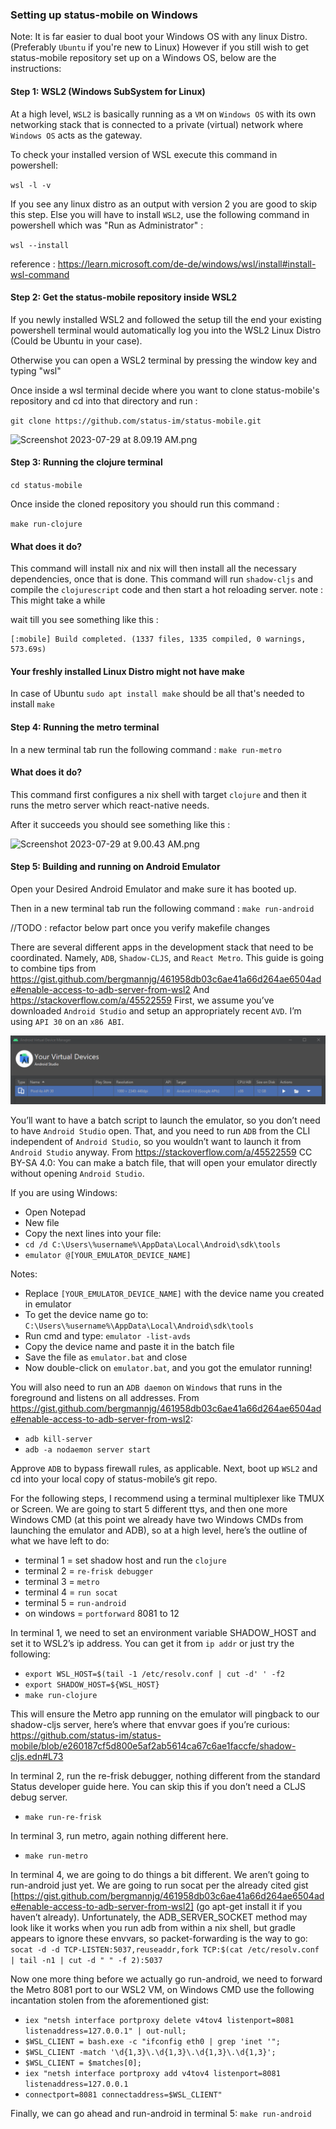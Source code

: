 ### Setting up status-mobile on Windows

Note: It is far easier to dual boot your Windows OS with any linux Distro.
(Preferably `Ubuntu` if you're new to Linux)
However if you still wish to get status-mobile repository set up on a Windows OS,
below are the instructions: 

#### Step 1: WSL2 (Windows SubSystem for Linux)
At a high level, `WSL2` is basically running as a `VM` on `Windows OS` with its own 
networking stack that is connected to a private (virtual) network where `Windows OS` 
acts as the gateway.

To check your installed version of WSL execute this command in powershell:

`wsl -l -v`

If you see any linux distro as an output with version 2 you are good to 
skip this step. Else you will have to install `WSL2`, use the following command
in powershell which was "Run as Administrator" :

`wsl --install`

reference : https://learn.microsoft.com/de-de/windows/wsl/install#install-wsl-command

#### Step 2: Get the status-mobile repository inside WSL2

If you newly installed WSL2 and followed the setup till the end your existing powershell
terminal would automatically log you into the WSL2 Linux Distro (Could be Ubuntu in your case).

Otherwise you can open a WSL2 terminal by pressing the window key and typing "wsl"

Once inside a wsl terminal decide where you want to clone status-mobile's repository and 
cd into that directory and run :

`git clone https://github.com/status-im/status-mobile.git`

![Screenshot 2023-07-29 at 8.09.19 AM.png](..%2F..%2F..%2F..%2F..%2F..%2F..%2Fvar%2Ffolders%2Fnb%2Fl9h53lq15wd6xtccvkz737_00000gn%2FT%2FTemporaryItems%2FNSIRD_screencaptureui_qdXdA2%2FScreenshot%202023-07-29%20at%208.09.19%20AM.png)

#### Step 3: Running the clojure terminal
`cd status-mobile`

Once inside the cloned repository you should run this command :

`make run-clojure`

#### What does it do?
This command will install nix and nix will then install all the necessary 
dependencies, once that is done. This command will run `shadow-cljs` and compile the
`clojurescript` code and then start a hot reloading server.
note : This might take a while

wait till you see something like this : 

```log
[:mobile] Build completed. (1337 files, 1335 compiled, 0 warnings, 573.69s)
```

#### Your freshly installed Linux Distro might not have make
In case of Ubuntu
`sudo apt install make` should be all that's needed to install `make`

#### Step 4: Running the metro terminal
In a new terminal tab run the following command :
`make run-metro`

#### What does it do?
This command first configures a nix shell with target `clojure` and then it runs the
metro server which react-native needs.

After it succeeds you should see something like this :

![Screenshot 2023-07-29 at 9.00.43 AM.png](..%2F..%2F..%2F..%2F..%2F..%2F..%2Fvar%2Ffolders%2Fnb%2Fl9h53lq15wd6xtccvkz737_00000gn%2FT%2FTemporaryItems%2FNSIRD_screencaptureui_AvRCky%2FScreenshot%202023-07-29%20at%209.00.43%20AM.png)


#### Step 5: Building and running on Android Emulator
Open your Desired Android Emulator and make sure it has booted up.

Then in a new terminal tab run the following command :
`make run-android`


//TODO : refactor below part once you verify makefile changes

There are several different apps in the development stack that need to be coordinated. 
Namely, `ADB`, `Shadow-CLJS`, and `React Metro`.
This guide is going to combine tips from 
https://gist.github.com/bergmannjg/461958db03c6ae41a66d264ae6504ade#enable-access-to-adb-server-from-wsl2
And
https://stackoverflow.com/a/45522559
First, we assume you’ve downloaded `Android Studio` and setup an appropriately recent `AVD`. 
I’m using `API 30` on an `x86 ABI`. 

![images/windows-setup/avd-screenshot.png](images/windows-setup/avd-screenshot.png)

You’ll want to have a batch script to launch the emulator, so you don’t need to have `Android Studio` open. 
That, and you need to run `ADB` from the CLI independent of `Android Studio`, so you wouldn’t want to launch it 
from `Android Studio` anyway. From https://stackoverflow.com/a/45522559 CC BY-SA 4.0:
You can make a batch file, that will open your emulator directly without opening `Android Studio`. 

If you are using Windows:

- Open Notepad
- New file
- Copy the next lines into your file:
- `cd /d C:\Users\%username%\AppData\Local\Android\sdk\tools`
- `emulator @[YOUR_EMULATOR_DEVICE_NAME]`

Notes:
- Replace `[YOUR_EMULATOR_DEVICE_NAME]` with the device name you created in emulator
- To get the device name go to: `C:\Users\%username%\AppData\Local\Android\sdk\tools`
- Run cmd and type: `emulator -list-avds`
- Copy the device name and paste it in the batch file
- Save the file as `emulator.bat` and close
- Now double-click on `emulator.bat`, and you got the emulator running!

You will also need to run an `ADB daemon` on `Windows` that runs in the foreground and listens on all addresses. 
From https://gist.github.com/bergmannjg/461958db03c6ae41a66d264ae6504ade#enable-access-to-adb-server-from-wsl2:

- `adb kill-server`
- `adb -a nodaemon server start`

Approve `ADB` to bypass firewall rules, as applicable.
Next, boot up `WSL2` and cd into your local copy of status-mobile’s git repo.

For the following steps, I recommend using a terminal multiplexer like TMUX or Screen. 
We are going to start 5 different ttys, and then one more Windows CMD 
(at this point we already have two Windows CMDs from launching the emulator and ADB), 
so at a high level, here’s the outline of what we have left to do:

- terminal 1 = set shadow host and run the `clojure`
- terminal 2 = `re-frisk debugger`
- terminal 3 = `metro`
- terminal 4 = `run socat`
- terminal 5 = `run-android`
- on windows = `portforward` 8081 to 12

In terminal 1, we need to set an environment variable SHADOW_HOST and set it to WSL2’s ip address. 
You can get it from `ip addr` or just try the following:

- `export WSL_HOST=$(tail -1 /etc/resolv.conf | cut -d' ' -f2`
- `export SHADOW_HOST=${WSL_HOST}`
- `make run-clojure`

This will ensure the Metro app running on the emulator will pingback to our shadow-cljs server, 
here’s where that envvar goes if you’re curious: 
https://github.com/status-im/status-mobile/blob/e260187cf5d800e5af2ab5614ca67c6ae1faccfe/shadow-cljs.edn#L73

In terminal 2, run the re-frisk debugger, nothing different from the standard Status developer guide here. 
You can skip this if you don’t need a CLJS debug server.
- `make run-re-frisk`

In terminal 3, run metro, again nothing different here.
- `make run-metro`

In terminal 4, we are going to do things a bit different. We aren’t going to run-android just yet.
We are going to run socat per the already cited gist 
[https://gist.github.com/bergmannjg/461958db03c6ae41a66d264ae6504ade#enable-access-to-adb-server-from-wsl2] 
(go apt-get install it if you haven’t already). 
Unfortunately, the ADB_SERVER_SOCKET method may look like it works when you run adb from within a nix shell, 
but gradle appears to ignore these envvars, 
so packet-forwarding is the way to go:
`socat -d -d TCP-LISTEN:5037,reuseaddr,fork TCP:$(cat /etc/resolv.conf | tail -n1 | cut -d " " -f 2):5037`

Now one more thing before we actually go run-android, we need to forward the Metro 8081 port to our WSL2 VM, 
on Windows CMD use the following incantation stolen from the aforementioned gist:
- `iex "netsh interface portproxy delete v4tov4 listenport=8081 listenaddress=127.0.0.1" | out-null;`
- `$WSL_CLIENT = bash.exe -c "ifconfig eth0 | grep 'inet '";`
- `$WSL_CLIENT -match '\d{1,3}\.\d{1,3}\.\d{1,3}\.\d{1,3}';`
- `$WSL_CLIENT = $matches[0];`
- `iex "netsh interface portproxy add v4tov4 listenport=8081 listenaddress=127.0.0.1`
- `connectport=8081 connectaddress=$WSL_CLIENT"`

Finally, we can go ahead and run-android in terminal 5:
`make run-android`

